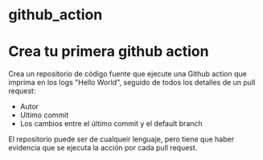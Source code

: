 # github_action

# Crea tu primera github action

Crea un repositorio de código fuente que ejecute una Github action que imprima en los logs "Hello World", seguido de todos los detalles de un pull request:

* Autor
* Ultimo commit
* Los cambios entre el último commit y el default branch

El repositorio puede ser de cualqueir lenguaje, pero tiene que haber evidencia que se ejecuta la acción por cada pull request. 
